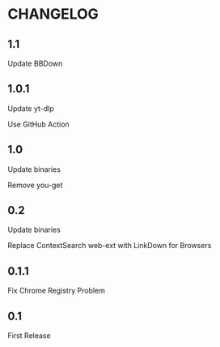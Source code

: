 # CHANGELOG

## 1.1

Update BBDown

## 1.0.1

Update yt-dlp

Use GitHub Action

## 1.0

Update binaries

Remove you-get

## 0.2

Update binaries

Replace ContextSearch web-ext with LinkDown for Browsers

## 0.1.1

Fix Chrome Registry Problem

## 0.1

First Release
